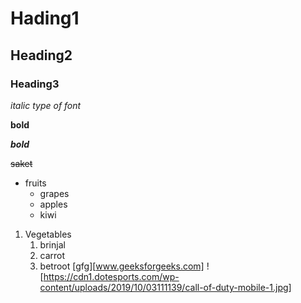 # Hading1
## Heading2
### Heading3

*italic type of font*

**bold**

***bold***

~~saket~~
* fruits
  * grapes
  * apples
  * kiwi 
1. Vegetables
   1. brinjal
   2. carrot
   3. betroot
[gfg][www.geeksforgeeks.com]
![https://cdn1.dotesports.com/wp-content/uploads/2019/10/03111139/call-of-duty-mobile-1.jpg]
